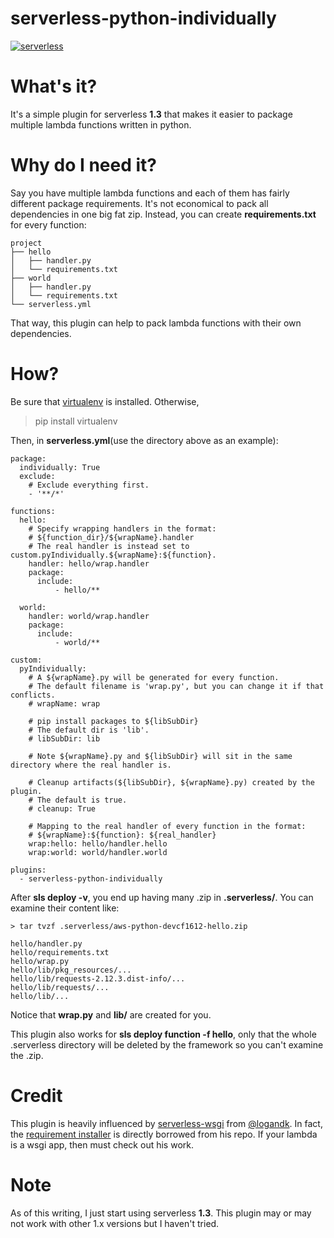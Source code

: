 # serverless-python-individually

[![serverless](http://public.serverless.com/badges/v3.svg)](http://www.serverless.com)

# What's it?

It's a simple plugin for serverless **1.3** that makes it easier to package multiple lambda functions written in python.


# Why do I need it?

Say you have multiple lambda functions and each of them has fairly different package requirements.
It's not economical to pack all dependencies in one big fat zip. Instead, you
can create **requirements.txt** for every function:

```
project
├── hello
│   ├── handler.py
│   └── requirements.txt
├── world
│   ├── handler.py
│   └── requirements.txt
└── serverless.yml
```

That way, this plugin can help to pack lambda functions with their own dependencies.

# How?

Be sure that [virtualenv](https://pypi.python.org/pypi/virtualenv/) is installed. Otherwise,
> pip install virtualenv


Then, in **serverless.yml**(use the directory above as an example):
```
package:
  individually: True
  exclude:
    # Exclude everything first.
    - '**/*'

functions:
  hello:
    # Specify wrapping handlers in the format:
    # ${function_dir}/${wrapName}.handler
    # The real handler is instead set to custom.pyIndividually.${wrapName}:${function}.
    handler: hello/wrap.handler
    package:
      include:
          - hello/**

  world:
    handler: world/wrap.handler
    package:
      include:
          - world/**

custom:
  pyIndividually:
    # A ${wrapName}.py will be generated for every function.
    # The default filename is 'wrap.py', but you can change it if that conflicts.
    # wrapName: wrap

    # pip install packages to ${libSubDir} 
    # The default dir is 'lib'.
    # libSubDir: lib

    # Note ${wrapName}.py and ${libSubDir} will sit in the same directory where the real handler is.

    # Cleanup artifacts(${libSubDir}, ${wrapName}.py) created by the plugin.
    # The default is true.
    # cleanup: True

    # Mapping to the real handler of every function in the format:
    # ${wrapName}:${function}: ${real_handler}
    wrap:hello: hello/handler.hello
    wrap:world: world/handler.world

plugins:
  - serverless-python-individually

```

After **sls deploy -v**, you end up having many .zip in **.serverless/**.
You can examine their content like:

```
> tar tvzf .serverless/aws-python-devcf1612-hello.zip

hello/handler.py
hello/requirements.txt
hello/wrap.py
hello/lib/pkg_resources/...
hello/lib/requests-2.12.3.dist-info/...
hello/lib/requests/...
hello/lib/...

```

Notice that **wrap.py** and **lib/** are created for you.

This plugin also works for **sls deploy function -f hello**, only that the
whole .serverless directory will be deleted by the framework so you can't examine the .zip.

# Credit
This plugin is heavily influenced by [serverless-wsgi](https://github.com/logandk/serverless-wsgi) from [@logandk](https://github.com/logandk).
In fact, the [requirement installer](https://github.com/cfchou/serverless-python-individually/blob/master/requirements.py) is directly borrowed from his repo.
If your lambda is a wsgi app, then must check out his work.


# Note
As of this writing, I just start using serverless **1.3**. This plugin may or may
not work with other 1.x versions but I haven't tried. 







